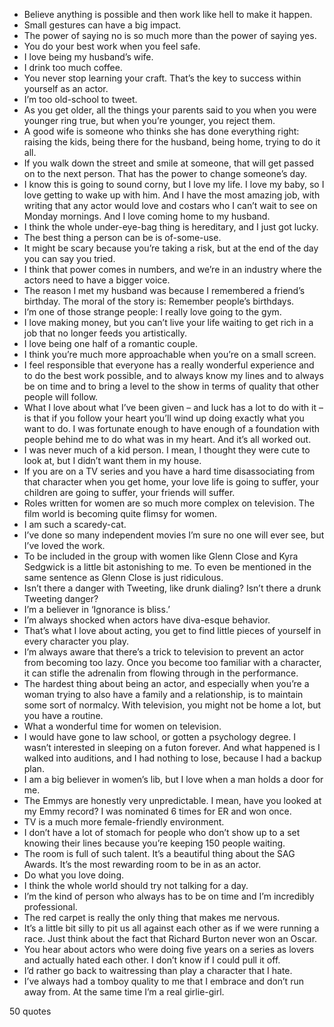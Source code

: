  - Believe anything is possible and then work like hell to make it happen.
 - Small gestures can have a big impact.
 - The power of saying no is so much more than the power of saying yes.
 - You do your best work when you feel safe.
 - I love being my husband’s wife.
 - I drink too much coffee.
 - You never stop learning your craft. That’s the key to success within yourself as an actor.
 - I’m too old-school to tweet.
 - As you get older, all the things your parents said to you when you were younger ring true, but when you’re younger, you reject them.
 - A good wife is someone who thinks she has done everything right: raising the kids, being there for the husband, being home, trying to do it all.
 - If you walk down the street and smile at someone, that will get passed on to the next person. That has the power to change someone’s day.
 - I know this is going to sound corny, but I love my life. I love my baby, so I love getting to wake up with him. And I have the most amazing job, with writing that any actor would love and costars who I can’t wait to see on Monday mornings. And I love coming home to my husband.
 - I think the whole under-eye-bag thing is hereditary, and I just got lucky.
 - The best thing a person can be is of-some-use.
 - It might be scary because you’re taking a risk, but at the end of the day you can say you tried.
 - I think that power comes in numbers, and we’re in an industry where the actors need to have a bigger voice.
 - The reason I met my husband was because I remembered a friend’s birthday. The moral of the story is: Remember people’s birthdays.
 - I’m one of those strange people: I really love going to the gym.
 - I love making money, but you can’t live your life waiting to get rich in a job that no longer feeds you artistically.
 - I love being one half of a romantic couple.
 - I think you’re much more approachable when you’re on a small screen.
 - I feel responsible that everyone has a really wonderful experience and to do the best work possible, and to always know my lines and to always be on time and to bring a level to the show in terms of quality that other people will follow.
 - What I love about what I’ve been given – and luck has a lot to do with it – is that if you follow your heart you’ll wind up doing exactly what you want to do. I was fortunate enough to have enough of a foundation with people behind me to do what was in my heart. And it’s all worked out.
 - I was never much of a kid person. I mean, I thought they were cute to look at, but I didn’t want them in my house.
 - If you are on a TV series and you have a hard time disassociating from that character when you get home, your love life is going to suffer, your children are going to suffer, your friends will suffer.
 - Roles written for women are so much more complex on television. The film world is becoming quite flimsy for women.
 - I am such a scaredy-cat.
 - I’ve done so many independent movies I’m sure no one will ever see, but I’ve loved the work.
 - To be included in the group with women like Glenn Close and Kyra Sedgwick is a little bit astonishing to me. To even be mentioned in the same sentence as Glenn Close is just ridiculous.
 - Isn’t there a danger with Tweeting, like drunk dialing? Isn’t there a drunk Tweeting danger?
 - I’m a believer in ‘Ignorance is bliss.’
 - I’m always shocked when actors have diva-esque behavior.
 - That’s what I love about acting, you get to find little pieces of yourself in every character you play.
 - I’m always aware that there’s a trick to television to prevent an actor from becoming too lazy. Once you become too familiar with a character, it can stifle the adrenalin from flowing through in the performance.
 - The hardest thing about being an actor, and especially when you’re a woman trying to also have a family and a relationship, is to maintain some sort of normalcy. With television, you might not be home a lot, but you have a routine.
 - What a wonderful time for women on television.
 - I would have gone to law school, or gotten a psychology degree. I wasn’t interested in sleeping on a futon forever. And what happened is I walked into auditions, and I had nothing to lose, because I had a backup plan.
 - I am a big believer in women’s lib, but I love when a man holds a door for me.
 - The Emmys are honestly very unpredictable. I mean, have you looked at my Emmy record? I was nominated 6 times for ER and won once.
 - TV is a much more female-friendly environment.
 - I don’t have a lot of stomach for people who don’t show up to a set knowing their lines because you’re keeping 150 people waiting.
 - The room is full of such talent. It’s a beautiful thing about the SAG Awards. It’s the most rewarding room to be in as an actor.
 - Do what you love doing.
 - I think the whole world should try not talking for a day.
 - I’m the kind of person who always has to be on time and I’m incredibly professional.
 - The red carpet is really the only thing that makes me nervous.
 - It’s a little bit silly to pit us all against each other as if we were running a race. Just think about the fact that Richard Burton never won an Oscar.
 - You hear about actors who were doing five years on a series as lovers and actually hated each other. I don’t know if I could pull it off.
 - I’d rather go back to waitressing than play a character that I hate.
 - I’ve always had a tomboy quality to me that I embrace and don’t run away from. At the same time I’m a real girlie-girl.

50 quotes